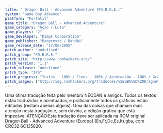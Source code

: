 ```yaml
---
title: " Dragon Ball - Advanced Adventure (PO.B.R.E.)"
system: "Game Boy Advance"
platform: "Portátil"
game_title: "Dragon Ball - Advanced Adventure"
game_category: "Ação / Luta"
game_players: "2"
game_developer: "Dimps Corporation"
game_publisher: "Banpresto / Bandai"
game_release_date: "17/06/2005"
patch_author: "undefined"
patch_group: "PO.B.R.E."
patch_site: "http://www.romhackers.org/"
patch_version: "1.1"
patch_release: "undefined"
patch_type: "IPS"
patch_progress: "Textos - 100% / Itens - 100% / Acentuação - 100% / Gráficos - 99% / Total - 99%"
patch_images: ["http://img.romhackers.org/traducoes/%5BGBA%5D%20Dragon%20Ball%20-%20Advanced%20Adventure%20-%20POBRE%20-%201.png","http://img.romhackers.org/traducoes/%5BGBA%5D%20Dragon%20Ball%20-%20Advanced%20Adventure%20-%20POBRE%20-%202.png","http://img.romhackers.org/traducoes/%5BGBA%5D%20Dragon%20Ball%20-%20Advanced%20Adventure%20-%20POBRE%20-%203.png"]
---
```

Uma ótima tradução feita pelo membro NEODAN e amigos. Todos os textos estão traduzidos e acentuados, e praticamente todos os gráficos estão editados (restam apenas alguns). Uma das coisas que chamam mais atenção nesta tradução é, sem dúvida, a edição gráfica que está impecável.ATENÇÃO:Esta tradução deve ser aplicada na ROM original Dragon Ball - Advanced Adventure (Europe) (En,Fr,De,Es,It).gba, com CRC32 6C135820.